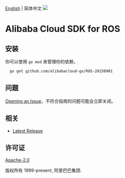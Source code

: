 [English](README.md) | 简体中文
![](https://aliyunsdk-pages.alicdn.com/icons/AlibabaCloud.svg)

# Alibaba Cloud SDK for ROS

## 安装
你可以使用 `go mod` 来管理你的依赖，
```sh
  go get github.com/alibabacloud-go/ROS-20150901
```

## 问题
[Opening an Issue](https://github.com/aliyun/alibabacloud-sdk/issues/new)，不符合指南的问题可能会立即关闭。

## 相关
* [Latest Release](https://github.com/aliyun/alibabacloud-sdk)

## 许可证
[Apache-2.0](http://www.apache.org/licenses/LICENSE-2.0)

版权所有 1999-present, 阿里巴巴集团.